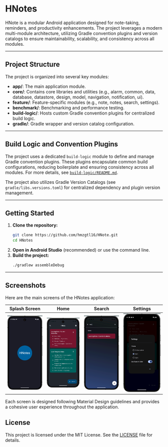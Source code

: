 # HNotes

HNote is a modular Android application designed for note-taking, reminders, and productivity
enhancements. The project leverages a modern multi-module architecture, utilizing Gradle convention
plugins and version catalogs to ensure maintainability, scalability, and consistency across all
modules.

---

## Project Structure

The project is organized into several key modules:

- **app/**: The main application module.
- **core/**: Contains core libraries and utilities (e.g., alarm, common, data, database, datastore,
  design, model, navigation, notification, ui).
- **feature/**: Feature-specific modules (e.g., note, notes, search, settings).
- **benchmark/**: Benchmarking and performance testing.
- **build-logic/**: Hosts custom Gradle convention plugins for centralized build logic.
- **gradle/**: Gradle wrapper and version catalog configuration.

---

## Build Logic and Convention Plugins

The project uses a dedicated `build-logic` module to define and manage Gradle convention plugins.
These plugins encapsulate common build configurations, reducing boilerplate and ensuring consistency
across all modules. For more details, see [`build-logic/README.md`](build-logic/README.md).

The project also utilizes Gradle Version Catalogs (see `gradle/libs.versions.toml`) for centralized
dependency and plugin version management.

---

## Getting Started

1. **Clone the repository:**
   ```sh
   git clone https://github.com/hmzgtl16/HNote.git
   cd HNotes
   ```
2. **Open in Android Studio** (recommended) or use the command line.
3. **Build the project:**
   ```sh
   ./gradlew assembleDebug
   ```

---

## Screenshots

Here are the main screens of the HNotes application:

| Splash Screen                                            | Home                                                 | Search                                                   | Settings                                                     |
|----------------------------------------------------------|------------------------------------------------------|----------------------------------------------------------|--------------------------------------------------------------|
| ![Splash Screen](assets/screenshots/Splash%20Screen.png) | ![Home Screen](assets/screenshots/Home%20Screen.png) | ![Search Screen](assets/screenshots/Search%20Screen.png) | ![Settings Screen](assets/screenshots/Settings%20Dialog.png) |

Each screen is designed following Material Design guidelines and provides a cohesive user experience
throughout the application.

## License

This project is licensed under the MIT License. See the [LICENSE](LICENSE.md) file for details.
